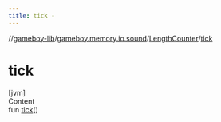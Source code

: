 ```yaml
---
title: tick -
---
```

//[gameboy-lib](../../index.md)/[gameboy.memory.io.sound](../index.md)/[LengthCounter](index.md)/[tick](tick.md)



# tick  
[jvm]  
Content  
fun [tick](tick.md)()  



